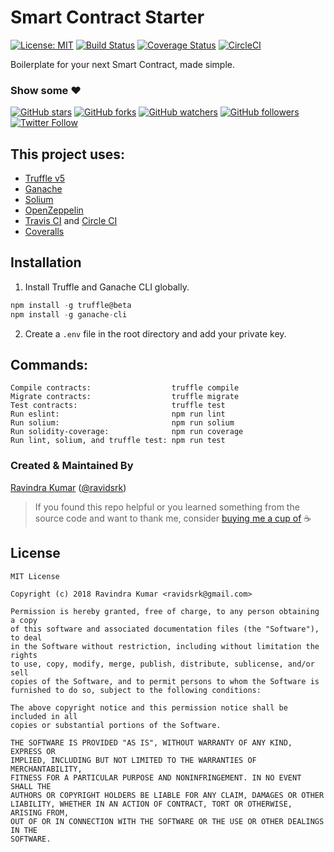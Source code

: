 # Smart Contract Starter 

[![License: MIT](https://img.shields.io/badge/license-MIT-blue.svg)](https://github.com/ravidsrk/smart-contract-starter/blob/master/LICENSE)
[![Build Status](https://travis-ci.org/ravidsrk/smart-contract-starter.svg?branch=master)](https://travis-ci.org/ravidsrk/smart-contract-starter) 
[![Coverage Status](https://coveralls.io/repos/github/ravidsrk/smart-contract-starter/badge.svg?branch=master)](https://coveralls.io/github/ravidsrk/smart-contract-starter?branch=master) 
[![CircleCI](https://circleci.com/gh/ravidsrk/smart-contract-starter.svg?style=svg)](https://circleci.com/gh/ravidsrk/smart-contract-starter)

Boilerplate for your next Smart Contract, made simple.

### Show some :heart:
[![GitHub stars](https://img.shields.io/github/stars/ravidsrk/smart-contract-starter.svg?style=social&label=Star)](https://github.com/ravidsrk/smart-contract-starter) [![GitHub forks](https://img.shields.io/github/forks/ravidsrk/smart-contract-starter.svg?style=social&label=Fork)](https://github.com/ravidsrk/smart-contract-starter/fork) [![GitHub watchers](https://img.shields.io/github/watchers/ravidsrk/smart-contract-starter.svg?style=social&label=Watch)](https://github.com/ravidsrk/smart-contract-starter) [![GitHub followers](https://img.shields.io/github/followers/ravidsrk.svg?style=social&label=Follow)](https://github.com/ravidsrk/smart-contract-starter)
[![Twitter Follow](https://img.shields.io/twitter/follow/ravidsrk.svg?style=social)](https://twitter.com/ravidsrk)

## This project uses:
- [Truffle v5](https://truffleframework.com/)
- [Ganache](https://truffleframework.com/ganache)
- [Solium](https://github.com/duaraghav8/Solium)
- [OpenZeppelin](https://github.com/OpenZeppelin/openzeppelin-solidity)
- [Travis CI](https://travis-ci.org/ravidsrk/smart-contract-starter) and [Circle CI](https://circleci.com/gh/ravidsrk/smart-contract-starter)
- [Coveralls](https://coveralls.io/github/ravidsrk/smart-contract-starter?branch=master)

## Installation

1. Install Truffle and Ganache CLI globally.

```javascript
npm install -g truffle@beta
npm install -g ganache-cli
```

2. Create a `.env` file in the root directory and add your private key.

## Commands:

```
Compile contracts:                  truffle compile
Migrate contracts:                  truffle migrate
Test contracts:                     truffle test
Run eslint:                         npm run lint
Run solium:                         npm run solium
Run solidity-coverage:              npm run coverage
Run lint, solium, and truffle test: npm run test
```

### Created & Maintained By
[Ravindra Kumar](https://github.com/ravidsrk) ([@ravidsrk](https://www.twitter.com/ravidsrk))

> If you found this repo helpful or you learned something from the source code and want to thank me, consider [buying me a cup of](https://www.paypal.me/ravidsrk) :coffee:

## License
```
MIT License

Copyright (c) 2018 Ravindra Kumar <ravidsrk@gmail.com>

Permission is hereby granted, free of charge, to any person obtaining a copy
of this software and associated documentation files (the "Software"), to deal
in the Software without restriction, including without limitation the rights
to use, copy, modify, merge, publish, distribute, sublicense, and/or sell
copies of the Software, and to permit persons to whom the Software is
furnished to do so, subject to the following conditions:

The above copyright notice and this permission notice shall be included in all
copies or substantial portions of the Software.

THE SOFTWARE IS PROVIDED "AS IS", WITHOUT WARRANTY OF ANY KIND, EXPRESS OR
IMPLIED, INCLUDING BUT NOT LIMITED TO THE WARRANTIES OF MERCHANTABILITY,
FITNESS FOR A PARTICULAR PURPOSE AND NONINFRINGEMENT. IN NO EVENT SHALL THE
AUTHORS OR COPYRIGHT HOLDERS BE LIABLE FOR ANY CLAIM, DAMAGES OR OTHER
LIABILITY, WHETHER IN AN ACTION OF CONTRACT, TORT OR OTHERWISE, ARISING FROM,
OUT OF OR IN CONNECTION WITH THE SOFTWARE OR THE USE OR OTHER DEALINGS IN THE
SOFTWARE.
```
